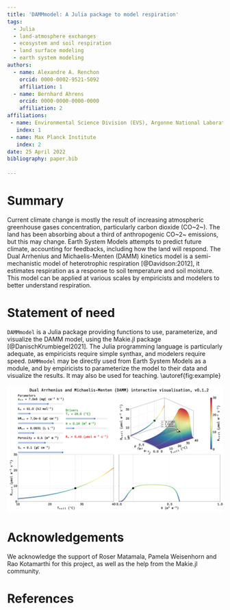 ```yaml
---
title: 'DAMMmodel: A Julia package to model respiration'
tags:
  - Julia
  - land-atmosphere exchanges
  - ecosystem and soil respiration
  - land surface modeling
  - earth system modeling
authors:
  - name: Alexandre A. Renchon
    orcid: 0000-0002-9521-5092
    affiliation: 1
  - name: Bernhard Ahrens
    orcid: 0000-0000-0000-0000
    affiliation: 2
affiliations:
 - name: Environmental Science Division (EVS), Argonne National Laboratory, Lemont, IL, USA
   index: 1
 - name: Max Planck Institute
   index: 2
date: 25 April 2022
bibliography: paper.bib

---
```


# Summary

Current climate change is mostly the result of increasing atmospheric greenhouse
gases concentration, particularly carbon dioxide (CO~2~). The land has
been absorbing about a third of anthropogenic CO~2~ emissions, but this may change.
Earth System Models attempts to predict future climate, accounting for feedbacks, 
including how the land will respond. The Dual Arrhenius and Michaelis-Menten
(DAMM) kinetics model is a semi-mechanistic model of heterotrophic respiration 
[@Davidson:2012], it estimates respiration as a response to soil temperature and
soil moisture. This model can be applied at various scales by empiricists and modelers
to better understand respiration. 

# Statement of need

`DAMMmodel` is a Julia package providing functions to use, parameterize, and visualize
the DAMM model, using the Makie.jl package [@DanischKrumbiegel2021]. The Julia programming language
is particularly adequate, as empiricists require simple synthax, and modelers require speed.
`DAMMmodel` may be directly used from Earth System Models as a module, and by empiricists 
to parameterize the model to their data and visualize the results. It may also be used for teaching. 
\autoref{fig:example}

![Interactive visualisation of the DAMM model.\label{fig:example}](Figure.png)

# Acknowledgements

We acknowledge the support of Roser Matamala, Pamela Weisenhorn and Rao Kotamarthi for
this project, as well as the help from the Makie.jl community.

# References
